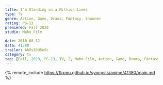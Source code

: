 ```yaml
---
title: I’m Standing on a Million Lives
type: TV
genre: Action, Game, Drama, Fantasy, Shounen
rating: PG-13
premiered: Fall 2020
studio: Maho Film

date: 2010-08-12
data: 41380
trailer: AhXs3OU5u0c
category: tv
tag: [Fall, 2020, PG-13, TV, I, Maho Film, Action, Game, Drama, Fantasy, Shounen]
---
```

{% remote_include https://flixmu.github.io/synopsis/anime/41380/main.md %}
